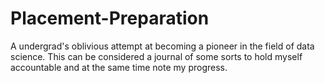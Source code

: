 # Placement-Preparation
A undergrad's oblivious attempt at becoming a pioneer in the field of data science. This can be considered a journal of some sorts to hold myself accountable and at the same time note my progress.
